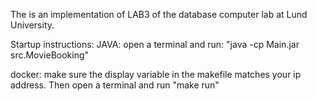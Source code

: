 The is an implementation of LAB3 of the database computer lab at Lund University. 

Startup instructions: 
JAVA: open a terminal and run: "java -cp Main.jar src.MovieBooking"

docker: make sure the display variable in the makefile matches your ip address. Then open a terminal and run "make run" 
